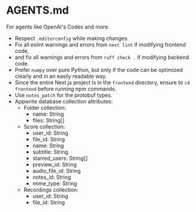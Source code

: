 # AGENTS.md

For agents like OpenAI's Codex and more.

- Respect `.editorconfig` while making changes.
- Fix all eslint warnings and errors from `next lint` if modifying frontend code,
- and fix all warnings and errors from `ruff check .` if modifying backend code.
- Prefer `numpy` over pure Python, but only if the code can be optimized clearly
  and in an easily readable way.
- Since the entire Next.js project is in the `frontend` directory, ensure to
  `cd frontend` before running npm commands.
- Use `notes_patch` for the protobuf types.
- Appwrite database collection attributes:
  - Folder collection:
    - name: String
    - files: String[]
  - Score collection:
    - user_id: String
    - file_id: String
    - name: String
    - subtitle: String
    - starred_users: String[]
    - preview_id: String
    - audio_file_id: String
    - notes_id: String
    - mime_type: String
  - Recordings collection:
    - user_id: String
    - file_id: String

